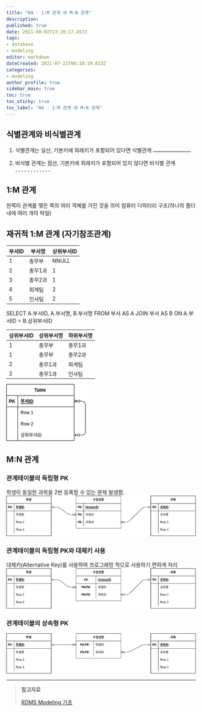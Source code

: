 ```yaml
---
title: "04 - 1:M 관계 와 M:N 관계"
description: 
published: true
date: 2021-08-02T23:28:17.457Z
tags: 
- database
- modeling
editor: markdown
dateCreated: 2021-07-23T06:10:19.823Z
categories:
- modeling
author_profile: true
sidebar_main: true
toc: true
toc_sticky: true
toc_label: "04 - 1:M 관계 와 M:N 관계"
---
```


## 식별관계와 비식별관계
1. 식별관걔는 실선, 기본키에 외래키가 포함되어 있다면 식별관계
![data-modeling-04-01.jpg](/assets/img/data_modeling/data-modeling-04-01.jpg)

2. 비식별 관계는 점선, 기본키에 외래키가 포함되어 있지 않다면 비식별 관계
![data-modeling-04-02.jpg](/assets/img/data_modeling/data-modeling-04-02.jpg)

## 1:M 관계
한쪽이 관계를 맺은 쪽의 여러 객체를 가진 것을 의미
컴퓨터 디럭터리 구조(하나의 폴더 내에 여러 개의 파일)

## 재귀적 1:M 관계 (자기참조관계)
| 부서ID | 부서명 | 상위부서ID |
|---|---|---|
| 1 | 총무부 | NNULL |
| 2 | 총무1과 | 1 |
| 3 | 총무2과 | 1 |
| 4 | 회계팀 | 2 |
| 5 | 인사팀 | 2 |


SELECT A.부서ID, A.부서명, B.부서명 FROM 부서 AS A JOIN 부서 AS B ON A.부서ID = B.상위부서ID

| 상위부서ID | 상위부서명 | 하위부서명 |
|---|---|---|
| 1 | 총무부 | 총무1과 |
| 1 | 총무부 | 총무2과 |
| 2 | 총무1과 | 회계팀 |
| 2 | 총무1과 | 인사팀 |

![data-modeling-04-03.jpg](/assets/img/data_modeling/data-modeling-04-03.jpg)


## M:N 관계

### 관계테이블의 독립형 PK
학생이 동일한 과목을 2번 등록할 수 있는 문제 발생함.
![data-modeling-04-04.jpg](/assets/img/data_modeling/data-modeling-04-04.jpg)


### 관계테이블의 독립형 PK와 대체키 사용
대체키(Alternative Key)를 사용하여 프로그래밍 적으로 사용하기 편하게 처리
![data-modeling-04-05.jpg](/assets/img/data_modeling/data-modeling-04-05.jpg)

### 관계테이블의 상속형 PK
![data-modeling-04-06.jpg](/assets/img/data_modeling/data-modeling-04-06.jpg)

***
> __참고자료__
>
> [RDMS Modeling 기초](https://www.inflearn.com/course/%EA%B4%80%EA%B3%84%ED%98%95%EB%8D%B0%EC%9D%B4%ED%84%B0%EB%B2%A0%EC%9D%B4%EC%8A%A4-rdbms/dashboard)